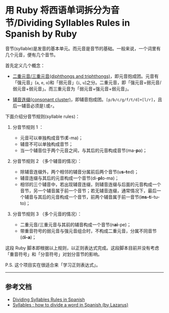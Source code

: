 # 用 Ruby 将西语单词拆分为音节/Dividing Syllables Rules in Spanish by Ruby

音节(syllable)是发音的基本单元。而元音是音节的基础。一般来说，一个词里有几个元音，便有几个音节。

首先定义几个概念：

- [二重元音/三重元音(diphthongs and triphthongs)](http://www.123teachme.com/learn_spanish/diphthongs_and_triphthongs)，即元音抱成团。元音有「强元音」(`a`, `e`, `o`)和「弱元音」(`i`, `u`)之分。二重元音，即「强元音+弱元音/弱元音+弱元音」。而三重元音为「弱元音+强元音+弱元音」。

- [辅音连缀(consonant cluster)](http://www.intro2spanish.com/pronunciation/consonant-clusters.htm)，即辅音抱成团。`[p/b/c/g/f/t/d]+[l/r]`，且后一辅音必须是`l`或`r`。

下面介绍分音节规则(syllable rules)：

1. 分音节规则 1 ：
	- 元音可以单独构成音节(**E**-ma)；
	- 辅音不可以单独构成音节；
	- 当一个辅音位于两个元音之间，与其后的元音构成音节(ma-**p**a)；
	
2. 分音节规则 2 （多个辅音的情况）：
	- 除辅音连缀外，两个相邻的辅音分属前后两个音节(u**s-t**ed)；
	- 辅音连缀与其后的元音构成一个音节(di-**pl**o-ma)；
	- 相邻的三个辅音中，若出现辅音连缀，则辅音连缀与后面的元音构成一个音节，另一个辅音属于前一个音节；若无辅音连缀，通常情况下，最后一个辅音与其后的元音构成一个音节，前两个辅音属于前一音节(i**ns-t**i-tu-to)；

3. 分音节规则 3 （多个元音的情况）：
	- 二重元音/三重元音与其前的辅音构成一个音节(n**ai**-pe)；
	- 带重音符号的弱元音与强元音组合时，不构成二重元音，分属不同音节(d**í-a**)；

这段 Ruby 脚本即根据以上规则，以正则表达式完成。这段脚本目前并没有考虑「重音符号」和「分音符号」对划分音节的影响。

P.S. 这个项目实在很适合来「学习正则表达式」。


----

## 参考文档

- [Dividing Syllables Rules in Spanish](https://quizlet.com/12460213/chapter-1-part-4-dividing-syllables-rules-in-spanish-pgs-16-18-flash-cards/)
- [Syllables : how to divide a word in Spanish (by Lazarus)](http://www.spanishdict.com/answers/100865/syllables-how-to-divide-a-word-in-spanish-by-lazarus#.WLZXUhJ96nE)